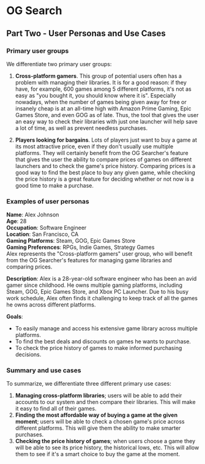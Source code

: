 # OG Search

## Part Two - User Personas and Use Cases

### **Primary user groups**

We differentiate two primary user groups:

1. **Cross-platform gamers**. 
    This group of potential users often has a problem with managing their libraries. It is for a good reason: if they have, for example, 600 games among 5 different platforms, it's not as easy as "you bought it, you should know where it is". Especially nowadays, when the number of games being given away for free or insanely cheap is at an all-time high with Amazon Prime Gaming, Epic Games Store, and even GOG as of late. Thus, the tool that gives the user an easy way to check their libraries with just one launcher will help save a lot of time, as well as prevent needless purchases.

2. **Players looking for bargains**. Lots of players just want to buy a game at its most attractive price, even if they don't usually use multiple platforms. They will certainly benefit from the OG Searcher's feature that gives the user the ability to compare prices of games on different launchers and to check the game's price history. Comparing prices is a good way to find the best place to buy any given game, while checking the price history is a great feature for deciding whether or not now is a good time to make a purchase.

### **Examples of user personas**

**Name**: Alex Johnson\
**Age**: 28\
**Occupation**: Software Engineer\
**Location**: San Francisco, CA\
**Gaming Platforms**: Steam, GOG, Epic Games Store\
**Gaming Preferences**: RPGs, Indie Games, Strategy Games\
Alex represents the "Cross-platform gamers" user group, who will benefit from the OG Searcher's features for managing game libraries and comparing prices.

**Description**: Alex is a 28-year-old software engineer who has been an avid gamer since childhood. He owns multiple gaming platforms, including Steam, GOG, Epic Games Store, and Xbox PC Launcher. Due to his busy work schedule, Alex often finds it challenging to keep track of all the games he owns across different platforms.

**Goals**:
- To easily manage and access his extensive game library across multiple platforms.
- To find the best deals and discounts on games he wants to purchase.
- To check the price history of games to make informed purchasing decisions.


### Summary and use cases

To summarize, we differentiate three different primary use cases:

1. **Managing cross-platform libraries**; users will be able to add their accounts to our system and then compare their libraries. This will make it easy to find all of their games. 
2. **Finding the most affordable way of buying a game at the given moment**; users will be able to check a chosen game's price across different platforms. This will give them the ability to make smarter purchases.
3. **Checking the price history of games**; when users choose a game they will be able to see its price history, the historical lows, etc. This will allow them to see if it's a smart choice to buy the game at the moment.

